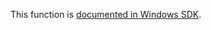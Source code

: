 This function is [documented in Windows SDK](https://learn.microsoft.com/en-us/windows/win32/devnotes/rtldospathnametontpathname_u_withstatus).
